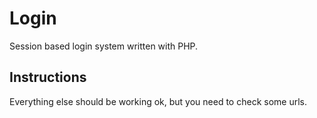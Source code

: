 # Login
 Session based login system written with PHP.
 
 ## Instructions
 
 Everything else should be working ok, but you need to check some urls.
